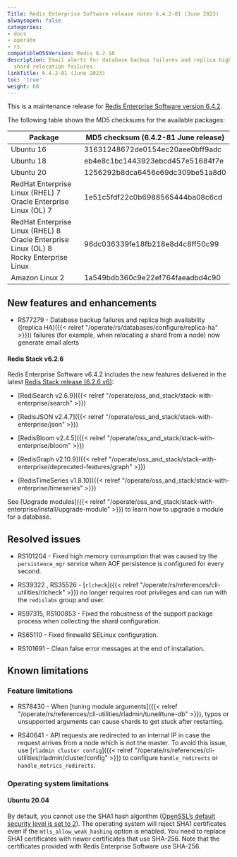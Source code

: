 ```yaml
---
Title: Redis Enterprise Software release notes 6.4.2-81 (June 2023)
alwaysopen: false
categories:
- docs
- operate
- rs
compatibleOSSVersion: Redis 6.2.10
description: Email alerts for database backup failures and replica high availability
  shard relocation failures.
linkTitle: 6.4.2-81 (June 2023)
toc: 'true'
weight: 68
---
```


This is a maintenance release for ​[​Redis Enterprise Software version 6.4.2](https://redis.io/downloads/#software).

The following table shows the MD5 checksums for the available packages:

| Package | MD5 checksum (6.4.2-81 June release) |
|---------|---------------------------------------|
| Ubuntu 16 | 31631248672de0154ec20aee0bff9adc |
| Ubuntu 18 | eb4e8c1bc1443923ebcd457e51684f7e |
| Ubuntu 20 | 1256292b8dca6456e69dc309be51a8d0 |
| RedHat Enterprise Linux (RHEL) 7<br/>Oracle Enterprise Linux (OL) 7 | 1e51c5fdf22c0b6988565444ba08c6cd |
| RedHat Enterprise Linux (RHEL) 8<br/>Oracle Enterprise Linux (OL) 8 <br/>Rocky Enterprise Linux | 96dc036339fe18fb218e8d4c8ff50c99 |
| Amazon Linux 2 | 1a549bdb360c9e22ef764faeadbd4c90 |

## New features and enhancements

- RS77279 - Database backup failures and replica high availability ([replica HA]({{< relref "/operate/rs/databases/configure/replica-ha" >}})) failures (for example, when relocating a shard from a node) now generate email alerts

#### Redis Stack v6.2.6

Redis Enterprise Software v6.4.2 includes the new features delivered in the latest [Redis Stack release (6.2.6 v6)](https://redis.com/blog/introducing-redis-stack-6-2-6-and-7-0-6/):

- [RediSearch v2.6.9]({{< relref "/operate/oss_and_stack/stack-with-enterprise/search" >}})

- [RedisJSON v2.4.7]({{< relref "/operate/oss_and_stack/stack-with-enterprise/json" >}})

- [RedisBloom v2.4.5]({{< relref "/operate/oss_and_stack/stack-with-enterprise/bloom" >}})

- [RedisGraph v2.10.9]({{< relref "/operate/oss_and_stack/stack-with-enterprise/deprecated-features/graph" >}})

- [RedisTimeSeries v1.8.10]({{< relref "/operate/oss_and_stack/stack-with-enterprise/timeseries" >}})

See [Upgrade modules]({{< relref "/operate/oss_and_stack/stack-with-enterprise/install/upgrade-module" >}}) to learn how to upgrade a module for a database.

## Resolved issues

- RS101204 - Fixed high memory consumption that was caused by the `persistence_mgr` service when AOF persistence is configured for every second.

- RS39322 , RS35526  - [`rlcheck`]({{< relref "/operate/rs/references/cli-utilities/rlcheck" >}}) no longer requires root privileges and can run with the `redislabs` group and user.

- RS97315, RS100853  - Fixed the robustness of the support package process when collecting the shard configuration.

- RS65110 - Fixed firewalld SELinux configuration.

- RS101691 - Clean false error messages at the end of installation. 

## Known limitations

### Feature limitations

- RS78430 - When [tuning module arguments]({{< relref "/operate/rs/references/cli-utilities/rladmin/tune#tune-db" >}}), typos or unsupported arguments can cause shards to get stuck after restarting.

- RS40641 - API requests are redirected to an internal IP in case the request arrives from a node which is not the master. To avoid this issue, use [`rladmin cluster config`]({{< relref "/operate/rs/references/cli-utilities/rladmin/cluster/config" >}}) to configure `handle_redirects` or `handle_metrics_redirects`.

### Operating system limitations

#### Ubuntu 20.04

By default, you cannot use the SHA1 hash algorithm ([OpenSSL’s default security level is set to 2](https://manpages.ubuntu.com/manpages/focal/man3/SSL_CTX_set_security_level.3ssl.html#notes)). The operating system will reject SHA1 certificates even if the `mtls_allow_weak_hashing` option is enabled. You need to replace SHA1 certificates with newer certificates that use SHA-256. Note that the certificates provided with Redis Enterprise Software use SHA-256.
